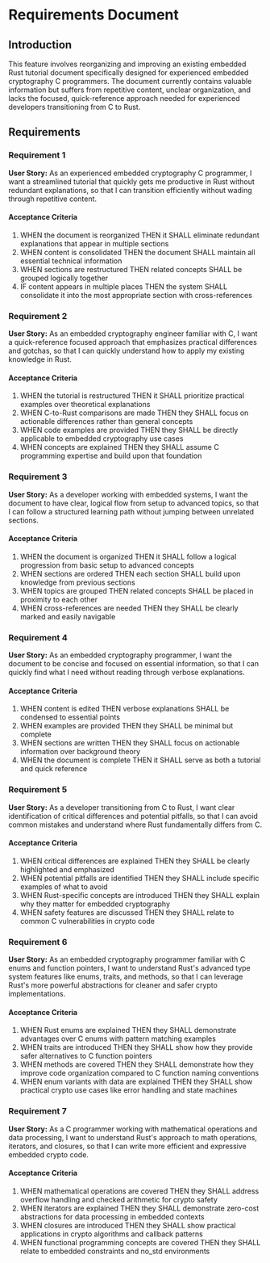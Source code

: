 # Requirements Document

## Introduction

This feature involves reorganizing and improving an existing embedded Rust tutorial document specifically designed for experienced embedded cryptography C programmers. The document currently contains valuable information but suffers from repetitive content, unclear organization, and lacks the focused, quick-reference approach needed for experienced developers transitioning from C to Rust.

## Requirements

### Requirement 1

**User Story:** As an experienced embedded cryptography C programmer, I want a streamlined tutorial that quickly gets me productive in Rust without redundant explanations, so that I can transition efficiently without wading through repetitive content.

#### Acceptance Criteria

1. WHEN the document is reorganized THEN it SHALL eliminate redundant explanations that appear in multiple sections
2. WHEN content is consolidated THEN the document SHALL maintain all essential technical information
3. WHEN sections are restructured THEN related concepts SHALL be grouped logically together
4. IF content appears in multiple places THEN the system SHALL consolidate it into the most appropriate section with cross-references

### Requirement 2

**User Story:** As an embedded cryptography engineer familiar with C, I want a quick-reference focused approach that emphasizes practical differences and gotchas, so that I can quickly understand how to apply my existing knowledge in Rust.

#### Acceptance Criteria

1. WHEN the tutorial is restructured THEN it SHALL prioritize practical examples over theoretical explanations
2. WHEN C-to-Rust comparisons are made THEN they SHALL focus on actionable differences rather than general concepts
3. WHEN code examples are provided THEN they SHALL be directly applicable to embedded cryptography use cases
4. WHEN concepts are explained THEN they SHALL assume C programming expertise and build upon that foundation

### Requirement 3

**User Story:** As a developer working with embedded systems, I want the document to have clear, logical flow from setup to advanced topics, so that I can follow a structured learning path without jumping between unrelated sections.

#### Acceptance Criteria

1. WHEN the document is organized THEN it SHALL follow a logical progression from basic setup to advanced concepts
2. WHEN sections are ordered THEN each section SHALL build upon knowledge from previous sections
3. WHEN topics are grouped THEN related concepts SHALL be placed in proximity to each other
4. WHEN cross-references are needed THEN they SHALL be clearly marked and easily navigable

### Requirement 4

**User Story:** As an embedded cryptography programmer, I want the document to be concise and focused on essential information, so that I can quickly find what I need without reading through verbose explanations.

#### Acceptance Criteria

1. WHEN content is edited THEN verbose explanations SHALL be condensed to essential points
2. WHEN examples are provided THEN they SHALL be minimal but complete
3. WHEN sections are written THEN they SHALL focus on actionable information over background theory
4. WHEN the document is complete THEN it SHALL serve as both a tutorial and quick reference

### Requirement 5

**User Story:** As a developer transitioning from C to Rust, I want clear identification of critical differences and potential pitfalls, so that I can avoid common mistakes and understand where Rust fundamentally differs from C.

#### Acceptance Criteria

1. WHEN critical differences are explained THEN they SHALL be clearly highlighted and emphasized
2. WHEN potential pitfalls are identified THEN they SHALL include specific examples of what to avoid
3. WHEN Rust-specific concepts are introduced THEN they SHALL explain why they matter for embedded cryptography
4. WHEN safety features are discussed THEN they SHALL relate to common C vulnerabilities in crypto code

### Requirement 6

**User Story:** As an embedded cryptography programmer familiar with C enums and function pointers, I want to understand Rust's advanced type system features like enums, traits, and methods, so that I can leverage Rust's more powerful abstractions for cleaner and safer crypto implementations.

#### Acceptance Criteria

1. WHEN Rust enums are explained THEN they SHALL demonstrate advantages over C enums with pattern matching examples
2. WHEN traits are introduced THEN they SHALL show how they provide safer alternatives to C function pointers
3. WHEN methods are covered THEN they SHALL demonstrate how they improve code organization compared to C function naming conventions
4. WHEN enum variants with data are explained THEN they SHALL show practical crypto use cases like error handling and state machines

### Requirement 7

**User Story:** As a C programmer working with mathematical operations and data processing, I want to understand Rust's approach to math operations, iterators, and closures, so that I can write more efficient and expressive embedded crypto code.

#### Acceptance Criteria

1. WHEN mathematical operations are covered THEN they SHALL address overflow handling and checked arithmetic for crypto safety
2. WHEN iterators are explained THEN they SHALL demonstrate zero-cost abstractions for data processing in embedded contexts
3. WHEN closures are introduced THEN they SHALL show practical applications in crypto algorithms and callback patterns
4. WHEN functional programming concepts are covered THEN they SHALL relate to embedded constraints and no_std environments